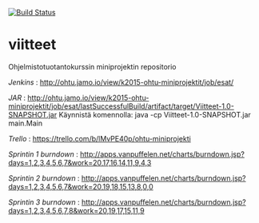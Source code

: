 [![Build Status](https://travis-ci.org/esat-miniprojekti/viitteet.svg)](https://travis-ci.org/esat-miniprojekti/viitteet)

# viitteet
Ohjelmistotuotantokurssin miniprojektin repositorio

*Jenkins* : http://ohtu.jamo.io/view/k2015-ohtu-miniprojektit/job/esat/ 

*JAR* : http://ohtu.jamo.io/view/k2015-ohtu-miniprojektit/job/esat/lastSuccessfulBuild/artifact/target/Viitteet-1.0-SNAPSHOT.jar
Käynnistä komennolla: java -cp Viitteet-1.0-SNAPSHOT.jar main.Main

*Trello* : https://trello.com/b/lMvPE40p/ohtu-miniprojekti

*Sprintin 1 burndown* : http://apps.vanpuffelen.net/charts/burndown.jsp?days=1,2,3,4,5,6,7&work=20,17,16,14,11,9,4,3

*Sprintin 2 burndown* : http://apps.vanpuffelen.net/charts/burndown.jsp?days=1,2,3,4,5,6,7&work=20,19,18,15,13,8,0,0

*Sprintin 3 burndown* : http://apps.vanpuffelen.net/charts/burndown.jsp?days=1,2,3,4,5,6,7,8&work=20,19,17,15,11,9
